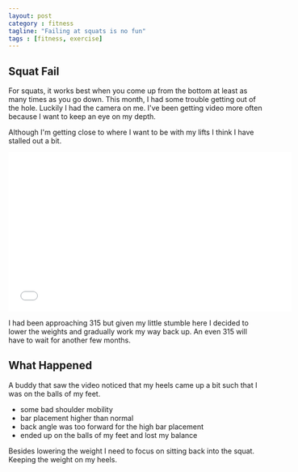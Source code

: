 ```yaml
---
layout: post
category : fitness
tagline: "Failing at squats is no fun"
tags : [fitness, exercise]
---
```


## Squat Fail 

For squats, it works best when you come up from 
the bottom at least as many times as you go down.
This month, I had some trouble getting out of the
hole.  Luckily I had the camera on me.  I've been
getting video more often because I want to keep an
eye on my depth.

Although I'm getting close to where I want to be
with my lifts I think I have stalled out a bit.  

<iframe width="560" height="315" 
   src="//www.youtube.com/embed/boezPaZ6DWI" 
   frameborder="0" allowfullscreen></iframe>

I had been approaching 315 but given my little stumble
here I decided to lower the weights and gradually work
my way back up.  An even 315 will have to wait for 
another few months.   

## What Happened

A buddy that saw the video noticed that my heels 
came up a bit such that I was on the balls of my
feet.  

- some bad shoulder mobility
- bar placement higher than normal
- back angle was too forward for the high bar placement
- ended up on the balls of my feet and lost my balance 

Besides lowering the weight I need to focus on sitting
back into the squat.  Keeping the weight on my heels.
